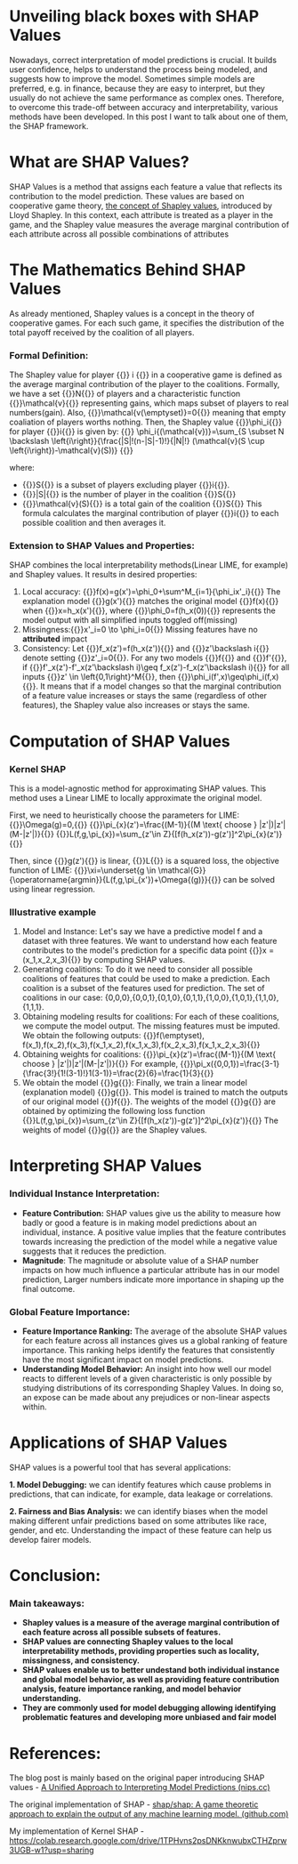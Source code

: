 # Unveiling black boxes with SHAP Values
Nowadays, correct interpretation of model predictions is crucial. It builds user confidence, helps to understand the process being modeled, and suggests how to improve the model. Sometimes simple models are preferred, e.g. in finance, because they are easy to interpret, but they usually do not achieve the same performance as complex ones. 
Therefore, to overcome this trade-off between accuracy and interpretability, various methods have been developed. In this post I want to talk about one of them, the SHAP framework.
# What are SHAP Values?

SHAP Values is a method that assigns each feature a value that reflects its contribution to the model prediction. These values are based on cooperative game theory, [the concept of Shapley values](https://en.wikipedia.org/wiki/Shapley_value), introduced by Lloyd Shapley.
In this context, each attribute is treated as a player in the game, and the Shapley value measures the average marginal contribution of each attribute across all possible combinations of attributes
# The Mathematics Behind SHAP Values

As already mentioned, Shapley values is a concept in the theory of cooperative games. For each such game, it specifies the distribution of the total payoff received by the coalition of all players.
### Formal Definition:
The Shapley value for player {{<katex>}} i {{</katex>}} in a cooperative game is defined as the average marginal contribution of the player to the coalitions.
Formally, we have a set {{<katex>}}N{{</katex>}} of players and a characteristic function {{<katex>}}\mathcal{v}{{</katex>}}  representing gains, which maps subset of players to real numbers(gain). Also, {{<katex>}}\mathcal{v(\emptyset)}=0{{</katex>}} meaning that empty coaliation of players worths nothing.
Then, the Shapley value {{<katex>}}\phi_i{{</katex>}} for player {{<katex>}}i{{</katex>}} is given by:
{{<katex display>}}
\phi_i{(\mathcal{v})}=\sum_{S \subset N \backslash \left\{i\right\}}{\frac{|S|!(n-|S|-1)!}{|N|!} (\mathcal{v}(S \cup \left\{i\right\})-\mathcal{v}(S))}
{{</katex>}}

where:
* {{<katex>}}S{{</katex>}} is a subset of players excluding player {{<katex>}}i{{</katex>}}.
* {{<katex>}}|S|{{</katex>}} is the number of player in the coalition {{<katex>}}S{{</katex>}}
* {{<katex>}}\mathcal{v}(S){{</katex>}} is a total gain of the coalition {{<katex>}}S{{</katex>}}
This formula calculates the marginal contribution of player {{<katex>}}i{{</katex>}} to each possible coalition and then averages it.
### Extension to SHAP Values and Properties:

SHAP combines the local interpretability methods(Linear LIME, for example) and Shapley values. It results in desired properties:
1. Local accuracy: {{<katex display>}}f(x)=g(x')=\phi_0+\sum^M_{i=1}{\phi_ix'_i}{{</katex>}} The explanation model {{<katex>}}g(x'){{</katex>}} matches the original model {{<katex>}}f(x){{</katex>}} when {{<katex>}}x=h_x(x'){{</katex>}}, where {{<katex>}}\phi_0=f(h_x(0)){{</katex>}} represents the model output with all simplified inputs toggled off(missing)
2. Missingness:{{<katex display>}}x'_i=0 \to \phi_i=0{{</katex>}} Missing features have no **attributed** impact
3. Consistency: Let {{<katex>}}f_x(z')=f(h_x(z')){{</katex>}} and {{<katex>}}z'\backslash i{{</katex>}} denote setting {{<katex>}}z'_i=0{{</katex>}}. For any two models {{<katex>}}f{{</katex>}} and {{<katex>}}f'{{</katex>}}, if {{<katex display>}}f'_x(z')-f'_x(z'\backslash i)\geq f_x(z')-f_x(z'\backslash i){{</katex>}} for all inputs {{<katex>}}z' \in \left\{0,1\right\}^M{{</katex>}}, then {{<katex>}}\phi_i(f',x)\geq\phi_i(f,x){{</katex>}}.
It means that if a model changes so that the marginal contribution of a feature value increases or stays the same (regardless of other features), the Shapley value also increases or stays the same.
# Computation of SHAP Values
### Kernel SHAP
This is a model-agnostic method for approximating SHAP values. This method uses a Linear LIME to locally approximate the original model.

First, we need to heuristically choose the parameters for LIME:
{{<katex display>}}\Omega(g)=0,{{</katex>}}
{{<katex display>}}\pi_{x}(z')=\frac{(M-1)}{(M \text{ choose } |z'|)|z'|(M-|z'|)}{{</katex>}}
{{<katex display>}}L(f,g,\pi_{x})=\sum_{z'\in Z}{[f(h_x(z'))-g(z')]^2\pi_{x}(z')}{{</katex>}}

Then, since {{<katex>}}g(z'){{</katex>}} is linear, {{<katex>}}L{{</katex>}} is a squared loss, the objective function of LIME: {{<katex>}}\xi=\underset{g \in \mathcal{G}}{\operatorname{argmin}}{L(f,g,\pi_{x'})+\Omega{(g)}}{{</katex>}} can be solved using linear regression.
### Illustrative example

1. Model and Instance:
Let's say we have a predictive model f and a dataset with three features. We want to understand how each feature contributes to the model's prediction for a specific data point {{<katex>}}x = (x_1,x_2,x_3){{</katex>}} by computing SHAP values.
2. Generating coalitions:
To do it we need to consider all possible coalitions of features that could be used to make a prediction. Each coalition is a subset of the features used for prediction. The set of coalitions in our case: {0,0,0},{0,0,1},{0,1,0},{0,1,1},{1,0,0},{1,0,1},{1,1,0},{1,1,1}.
3. Obtaining modeling results for coalitions:
For each of these coalitions, we compute the model output. The missing features must be imputed. We obtain the following outputs: {{<katex>}}f(\emptyset), f(x_1),f(x_2),f(x_3),f(x_1,x_2),f(x_1,x_3),f(x_2,x_3),f(x_1,x_2,x_3){{</katex>}}
4. Obtaining weights for coalitions:
{{<katex display>}}\pi_{x}(z')=\frac{(M-1)}{(M \text{ choose } |z'|)|z'|(M-|z'|)}{{</katex>}}
For example, {{<katex>}}\pi_x({0,0,1})=\frac{3-1}{\frac{3!}{1!(3-1)!}1(3-1)}=\frac{2}{6}=\frac{1}{3}{{</katex>}} 
5. We obtain the model {{<katex>}}g{{</katex>}}:
Finally, we train a linear model (explanation model) {{<katex>}}g{{</katex>}}. This model is trained to match the outputs of our original model {{<katex>}}f{{</katex>}}. The weights of the model {{<katex>}}g{{</katex>}} are obtained by optimizing the following loss function {{<katex display>}}L(f,g,\pi_{x})=\sum_{z'\in Z}{[f(h_x(z'))-g(z')]^2\pi_{x}(z')}{{</katex>}} The weights of model {{<katex>}}g{{</katex>}} are the Shapley values.
# Interpreting SHAP Values
### Individual Instance Interpretation:
* **Feature Contribution:** SHAP values give us the ability to measure how badly or good a feature is in making model predictions about an individual, instance. A positive value implies that the feature contributes towards increasing the prediction of the model while a negative value suggests that it reduces the prediction.
* **Magnitude**: The magnitude or absolute value of a SHAP number impacts on how much influence a particular attribute has in our model prediction, Larger numbers indicate more importance in shaping up the final outcome.
### Global Feature Importance:

* **Feature Importance Ranking:** The average of the absolute SHAP values for each feature across all instances gives us a global ranking of feature importance. This ranking helps identify the features that consistently have the most significant impact on model predictions.
* **Understanding Model Behavior:** An insight into how well our model reacts to different levels of a given characteristic is only possible by studying distributions of its corresponding Shapley Values. In doing so, an expose can be made about any prejudices or non-linear aspects within.
# Applications of SHAP Values
SHAP values is a powerful tool that has several applications:

**1. Model Debugging:** we can identify features which cause problems in predictions, that can indicate, for example, data leakage or correlations.

**2. Fairness and Bias Analysis:** we can identify biases when the model making different unfair predictions based on some attributes like race, gender, and etc. Understanding the impact of these feature can help us develop fairer models.
# Conclusion:

### Main takeaways:
* **Shapley values is a measure of the average marginal contribution of each feature across all possible subsets of features.**
* **SHAP values are connecting Shapley values to the local interpretability methods, providing properties such as locality, missingness, and consistency.**
* **SHAP values enable us to better undestand both individual instance and global model behavior, as well as providing feature contribution analysis, feature importance ranking, and model behavior understanding.**
* **They are commonly used for model debugging allowing identifying problematic features and developing more unbiased and fair model**
# References:
The blog post is mainly based on the original paper introducing SHAP values - [A Unified Approach to Interpreting Model Predictions (nips.cc)](https://papers.nips.cc/paper_files/paper/2017/hash/8a20a8621978632d76c43dfd28b67767-Abstract.html)

The original implementation of SHAP - [shap/shap: A game theoretic approach to explain the output of any machine learning model. (github.com)](https://github.com/shap/shap)

My implementation of Kernel SHAP - https://colab.research.google.com/drive/1TPHvns2psDNKknwubxCTHZprw3UGB-w1?usp=sharing
